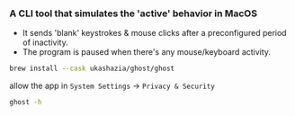 ### A CLI tool that simulates the 'active' behavior in MacOS

- It sends 'blank' keystrokes & mouse clicks after a preconfigured period of inactivity. 
- The program is paused when there's any mouse/keyboard activity.

``` bash
brew install --cask ukashazia/ghost/ghost
```

allow the app in `System Settings` -> `Privacy & Security`

``` bash
ghost -h
```

